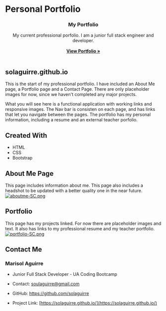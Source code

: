 # Personal Portfolio
<p align="center">
<i class="fas fa-globe-americas"></i>

  <h3 align="center"><strong>My Portfolio</strong></h3>

  <p align="center">
    My current professional porfolio. I am a junior full stack engineer and developer. 
    <br />
    <br />
    <a href="https://solaguirre.github.io/"><strong>View Portfolio »</strong></a>
    <br />
    <br />
   
  </p>
</p>

## solaguirre.github.io

This is the start of my professional portfolio. I have included an About Me page, a Portfolio page and a Contact Page. There are only placeholder images for now, since we haven't completed any major projects.

What you will see here is a functional application with working links and responsive images. The Nav bar is consisten on each page, and has links that let you navigate between the pages. The portfolio has my personal information, including a resume and an external teacher porfolio. 

## Created With

* HTML
* CSS
* Bootstrap

## About Me Page
This page includes information about me. This page also includes a headshot to be updated with a better quality one in the near future. 
[![aboutme-SC.png](https://i.postimg.cc/QxS2pTqf/aboutme-SC.png)](https://postimg.cc/0bMXvrFS)

## Portfolio
This page has my projects linked. For now there are placeholder images and text. It also has links to my professional resume and my teacher portfolio.
[![portfolio-SC.png](https://i.postimg.cc/vHPK1dQj/portfolio-SC.png)](https://postimg.cc/dLy6XpZm)

## Contact Me

### Marisol Aguirre
* Junior Full Stack Developer - UA Coding Bootcamp
* Contact: soulaguirre@gmail.com
* GitHub: https://github.com/solaguirre

* Project Link: [https://solaguirre.github.io/](https://solaguirre.github.io/)



